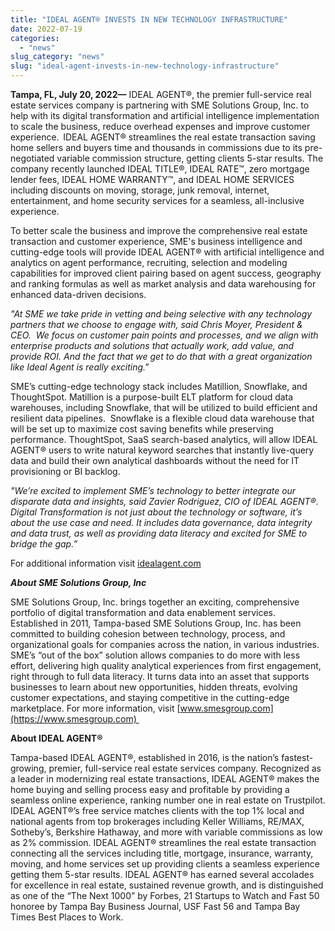 ```yaml
---
title: "IDEAL AGENT® INVESTS IN NEW TECHNOLOGY INFRASTRUCTURE"
date: 2022-07-19
categories: 
  - "news"
slug_category: "news"
slug: "ideal-agent-invests-in-new-technology-infrastructure"
---
```


****Tampa, FL, July 20, 2022—**** IDEAL AGENT®, the premier full-service real estate services company is partnering with SME Solutions Group, Inc. to help with its digital transformation and artificial intelligence implementation to scale the business, reduce overhead expenses and improve customer experience.  IDEAL AGENT® streamlines the real estate transaction saving home sellers and buyers time and thousands in commissions due to its pre-negotiated variable commission structure, getting clients 5-star results. The company recently launched IDEAL TITLE®, IDEAL RATE™, zero mortgage lender fees, IDEAL HOME WARRANTY™, and IDEAL HOME SERVICES including discounts on moving, storage, junk removal, internet, entertainment, and home security services for a seamless, all-inclusive experience.  

To better scale the business and improve the comprehensive real estate transaction and customer experience, SME's business intelligence and cutting-edge tools will provide IDEAL AGENT® with artificial intelligence and analytics on agent performance, recruiting, selection and modeling capabilities for improved client pairing based on agent success, geography and ranking formulas as well as market analysis and data warehousing for enhanced data-driven decisions. 

_"At SME we take pride in vetting and being selective with any technology partners that we choose to engage with, said Chris Moyer, President & CEO.  We focus on customer pain points and processes, and we align with enterprise products and solutions that actually work, add value, and provide ROI. And the fact that we get to do that with a great organization like Ideal Agent is really exciting."_ 

SME’s cutting-edge technology stack includes Matillion, Snowflake, and ThoughtSpot. Matillion is a purpose-built ELT platform for cloud data warehouses, including Snowflake, that will be utilized to build efficient and resilient data pipelines.  Snowflake is a flexible cloud data warehouse that will be set up to maximize cost saving benefits while preserving performance. ThoughtSpot, SaaS search-based analytics, will allow IDEAL AGENT® users to write natural keyword searches that instantly live-query data and build their own analytical dashboards without the need for IT provisioning or BI backlog. 

_"We’re excited to implement SME’s technology to better integrate our disparate data and insights, said Zavier Rodriguez, CIO of IDEAL AGENT®. Digital Transformation is not just about the technology or software, it’s about the use case and need. It includes data governance, data integrity and data trust, as well as providing data literacy and excited for SME to bridge the gap.”_  

For additional information visit [idealagent.com](https://idealagent.com)  

_**About SME Solutions Group, Inc**_   
  
SME Solutions Group, Inc. brings together an exciting, comprehensive portfolio of digital transformation and data enablement services. Established in 2011, Tampa-based SME Solutions Group, Inc. has been committed to building cohesion between technology, process, and organizational goals for companies across the nation, in various industries. SME’s “out of the box” solution allows companies to do more with less effort, delivering high quality analytical experiences from first engagement, right through to full data literacy. It turns data into an asset that supports businesses to learn about new opportunities, hidden threats, evolving customer expectations, and staying competitive in the cutting-edge marketplace. For more information, visit [www.smesgroup.com](https://www.smesgroup.com)   
  
**About IDEAL AGENT®**   
  
Tampa-based IDEAL AGENT®, established in 2016, is the nation’s fastest-growing, premier, full-service real estate services company. Recognized as a leader in modernizing real estate transactions, IDEAL AGENT® makes the home buying and selling process easy and profitable by providing a seamless online experience, ranking number one in real estate on Trustpilot. IDEAL AGENT®’s free service matches clients with the top 1% local and national agents from top brokerages including Keller Williams, RE/MAX, Sotheby’s, Berkshire Hathaway, and more with variable commissions as low as 2% commission. IDEAL AGENT® streamlines the real estate transaction connecting all the services including title, mortgage, insurance, warranty, moving, and home services set up providing clients a seamless experience getting them 5-star results. IDEAL AGENT® has earned several accolades for excellence in real estate, sustained revenue growth, and is distinguished as one of the “The Next 1000” by Forbes, 21 Startups to Watch and Fast 50 honoree by Tampa Bay Business Journal, USF Fast 56 and Tampa Bay Times Best Places to Work. 

###
